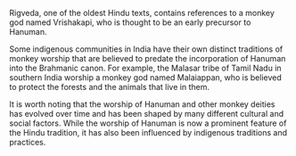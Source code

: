Rigveda, one of the oldest Hindu texts, contains references to a monkey god named Vrishakapi, who is thought to be an early precursor to Hanuman.

Some indigenous communities in India have their own distinct traditions of monkey worship that are believed to predate the incorporation of Hanuman into the Brahmanic canon. For example, the Malasar tribe of Tamil Nadu in southern India worship a monkey god named Malaiappan, who is believed to protect the forests and the animals that live in them.

It is worth noting that the worship of Hanuman and other monkey deities has evolved over time and has been shaped by many different cultural and social factors. While the worship of Hanuman is now a prominent feature of the Hindu tradition, it has also been influenced by indigenous traditions and practices.